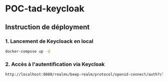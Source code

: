 # POC-tad-keycloak
## Instruction de déployment

### 1. Lancement de Keycloack en local 
```bash
docker-compose up -d
```

### 2. Accès à l'autentification via Keycloak
```bash
http://localhost:8080/realms/beep-realm/protocol/openid-connect/auth?client_id=beep-client&response_type=code&scope=openid&redirect_uri=http://localhost:3333/auth/keycloak/callback
```